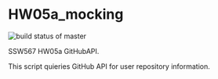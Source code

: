 # HW05a_mocking
![build status of master](https://app.travis-ci.com/RK-ops/GithubAPI567.svg?branch=main)

SSW567 
HW05a
GitHubAPI.

This script quieries GitHub API for user repository information.
